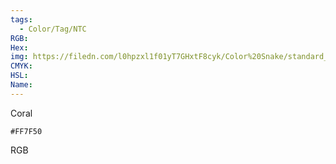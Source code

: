 ```yaml
---
tags:
  - Color/Tag/NTC
RGB:
Hex:
img: https://filedn.com/l0hpzxl1f01yT7GHxtF8cyk/Color%20Snake/standard_csv_to_svg/%23/FF7F50.svg
CMYK:
HSL:
Name:
---
```

Coral
```palette
#FF7F50
```
RGB
